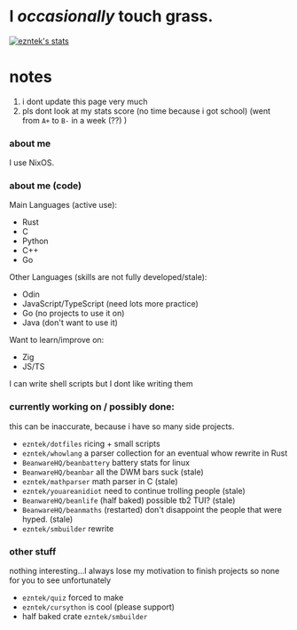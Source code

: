 # I _occasionally_ touch grass.
[![ezntek's stats](https://github-readme-stats.vercel.app/api?username=ezntek&count_private=true&show_icons=true&bg_color=1e1e2e&text_color=cdd6f4&icon_color=cba6f7&title_color=94e2d5)](https://github.com/anuraghazra/github-readme-stats)

# notes
1. i dont update this page very much
2. pls dont look at my stats score (no time because i got school) (went from `A+` to `B-` in a week (??) )

### about me

I use NixOS.

### about me (code)
Main Languages (active use):
* Rust
* C
* Python
* C++
* Go

Other Languages (skills are not fully developed/stale):
* Odin
* JavaScript/TypeScript (need lots more practice)
* Go (no projects to use it on)
* Java (don't want to use it)

Want to learn/improve on:
* Zig
* JS/TS

I can write shell scripts but I dont like writing them

### currently working on / possibly done:

this can be inaccurate, because i have so many side projects.

* `ezntek/dotfiles` ricing + small scripts
* `ezntek/whowlang` a parser collection for an eventual whow rewrite in Rust
* `BeanwareHQ/beanbattery` battery stats for linux
* `BeanwareHQ/beanbar` all the DWM bars suck (stale)
* `ezntek/mathparser` math parser in C (stale)
* `ezntek/youareanidiot` need to continue trolling people (stale)
* `BeanwareHQ/beanlife` (half baked) possible tb2 TUI? (stale)
* `BeanwareHQ/beanmaths` (restarted) don't disappoint the people that were hyped. (stale)
* `ezntek/smbuilder` rewrite

### other stuff

nothing interesting...I always lose my motivation to finish projects so none for you to see unfortunately

* `ezntek/quiz` forced to make
* `ezntek/cursython` is cool (please support)
* half baked crate `ezntek/smbuilder`


